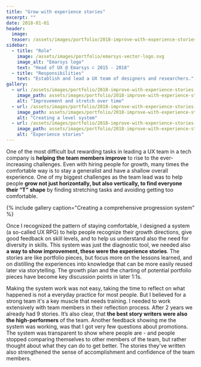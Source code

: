 ```yaml
---
title: "Grow with experience stories"
excerpt: ""
date: 2018-01-01
header:
  image:
  teaser: /assets/images/portfolio/2018-improve-with-experience-stories-1.png
sidebar:
  - title: "Role"
    image: /assets/images/portfolio/emarsys-vector-logo.svg
    image_alt: "Emarsys logo"
    text: "Head of UX @ Emarsys ⊂ 2015 - 2018"
  - title: "Responsibilities"
    text: "Establish and lead a UX team of designers and researchers."
gallery:
  - url: /assets/images/portfolio/2018-improve-with-experience-stories-1.png
    image_path: assets/images/portfolio/2018-improve-with-experience-stories-1.png
    alt: "Improvement and stretch over time"
  - url: /assets/images/portfolio/2018-improve-with-experience-stories-2.png
    image_path: assets/images/portfolio/2018-improve-with-experience-stories-2.png
    alt: "Creating a level system"
  - url: /assets/images/portfolio/2018-improve-with-experience-stories-3.png
    image_path: assets/images/portfolio/2018-improve-with-experience-stories-3.png
    alt: "Experience stories"
---
```


One of the most difficult but rewarding tasks in leading a UX team in a tech company is **helping the team members improve** to rise to the ever-increasing challenges. Even with hiring people for growth, many times the comfortable way is to stay a generalist and have a shallow overall experience. One of my biggest challenges as the team lead was to help people **grow not just horizontally, but also vertically, to find everyone their “T” shape** by finding stretching tasks and avoiding getting too comfortable.

{% include gallery caption="Creating a comprehensive progression system" %}

Once I recognized the pattern of staying comfortable, I designed a system (a so-called UX RPG) to help people recognize their growth directions, give good feedback on skill levels, and to help us understand also the need for diversity in skills. This system was just the diagnostic tool, we needed also **a way to show improvement, these were the experience stories**. The stories are like portfolio pieces, but focus more on the lessons learned, and on distilling the experiences into knowledge that can be more easily reused later via storytelling. The growth plan and the charting of potential portfolio pieces have become key discussion points in later 1:1s.

Making the system work was not easy, taking the time to reflect on what happened is not a everyday practice for most people. But I believed for a strong team it's a key muscle that needs training. I needed to work extensively with team members in their reflection process. After 2 years we already had 9 stories. It’s also clear, that **the best story writers were also the high-performers** of the team. Another feedback showing me the system was working, was that I got very few questions about promotions. The system was transparent to show where people are - and people stopped comparing themselves to other members of the team, but rather thought about what they can do to get better. The stories they've written also strengthened the sense of accomplishment and confidence of the team members.
